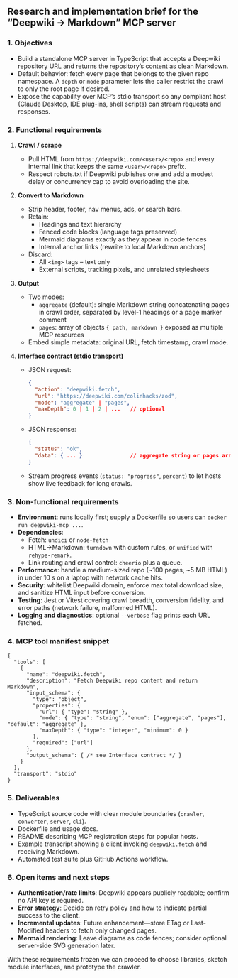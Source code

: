 ## Research and implementation brief for the “Deepwiki → Markdown” MCP server

### 1. Objectives
- Build a standalone MCP server in TypeScript that accepts a Deepwiki repository URL and returns the repository’s content as clean Markdown.
- Default behavior: fetch every page that belongs to the given repo namespace. A `depth` or `mode` parameter lets the caller restrict the crawl to only the root page if desired.
- Expose the capability over MCP’s stdio transport so any compliant host (Claude Desktop, IDE plug-ins, shell scripts) can stream requests and responses.

### 2. Functional requirements
1. **Crawl / scrape**
   - Pull HTML from `https://deepwiki.com/<user>/<repo>` and every internal link that keeps the same `<user>/<repo>` prefix.
   - Respect robots.txt if Deepwiki publishes one and add a modest delay or concurrency cap to avoid overloading the site.

2. **Convert to Markdown**
   - Strip header, footer, nav menus, ads, or search bars.
   - Retain:
     - Headings and text hierarchy
     - Fenced code blocks (language tags preserved)
     - Mermaid diagrams exactly as they appear in code fences
     - Internal anchor links (rewrite to local Markdown anchors)
   - Discard:
     - All `<img>` tags – text only
     - External scripts, tracking pixels, and unrelated stylesheets

3. **Output**
   - Two modes:
     - `aggregate` (default): single Markdown string concatenating pages in crawl order, separated by level-1 headings or a page marker comment
     - `pages`: array of objects `{ path, markdown }` exposed as multiple MCP resources
   - Embed simple metadata: original URL, fetch timestamp, crawl mode.

4. **Interface contract (stdio transport)**
   - JSON request:
     ```json
     {
       "action": "deepwiki.fetch",
       "url": "https://deepwiki.com/colinhacks/zod",
       "mode": "aggregate" | "pages",
       "maxDepth": 0 | 1 | 2 | ...   // optional
     }
     ```
   - JSON response:
     ```json
     {
       "status": "ok",
       "data": { ... }               // aggregate string or pages array
     }
     ```
   - Stream progress events (`status: "progress"`, `percent`) to let hosts show live feedback for long crawls.

### 3. Non-functional requirements
- **Environment**: runs locally first; supply a Dockerfile so users can `docker run deepwiki-mcp ...`.
- **Dependencies**:
  - Fetch: `undici` or `node-fetch`
  - HTML→Markdown: `turndown` with custom rules, or `unified` with `rehype-remark`.
  - Link routing and crawl control: `cheerio` plus a queue.
- **Performance**: handle a medium-sized repo (~100 pages, ~5 MB HTML) in under 10 s on a laptop with network cache hits.
- **Security**: whitelist Deepwiki domain, enforce max total download size, and sanitize HTML input before conversion.
- **Testing**: Jest or Vitest covering crawl breadth, conversion fidelity, and error paths (network failure, malformed HTML).
- **Logging and diagnostics**: optional `--verbose` flag prints each URL fetched.

### 4. MCP tool manifest snippet
```jsonc
{
  "tools": [
    {
      "name": "deepwiki.fetch",
      "description": "Fetch Deepwiki repo content and return Markdown",
      "input_schema": {
        "type": "object",
        "properties": {
          "url": { "type": "string" },
          "mode": { "type": "string", "enum": ["aggregate", "pages"], "default": "aggregate" },
          "maxDepth": { "type": "integer", "minimum": 0 }
        },
        "required": ["url"]
      },
      "output_schema": { /* see Interface contract */ }
    }
  ],
  "transport": "stdio"
}
```

### 5. Deliverables
- TypeScript source code with clear module boundaries (`crawler`, `converter`, `server`, `cli`).
- Dockerfile and usage docs.
- README describing MCP registration steps for popular hosts.
- Example transcript showing a client invoking `deepwiki.fetch` and receiving Markdown.
- Automated test suite plus GitHub Actions workflow.

### 6. Open items and next steps
- **Authentication/rate limits**: Deepwiki appears publicly readable; confirm no API key is required.
- **Error strategy**: Decide on retry policy and how to indicate partial success to the client.
- **Incremental updates**: Future enhancement—store ETag or Last-Modified headers to fetch only changed pages.
- **Mermaid rendering**: Leave diagrams as code fences; consider optional server-side SVG generation later.

With these requirements frozen we can proceed to choose libraries, sketch module interfaces, and prototype the crawler.
